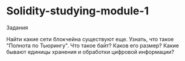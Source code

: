 # Solidity-studying-module-1

Задания

Найти какие сети блокчейна существуют еще.
Узнать, что такое "Полнота по Тьюрингу".
Что такое байт? Каков его размер? Какие бывают единицы хранения и обработки цифровой информации?
